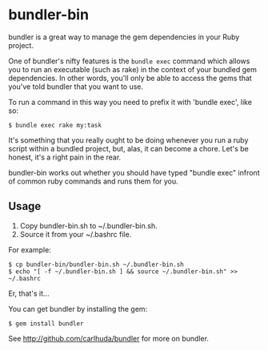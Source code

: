 bundler-bin
===========

bundler is a great way to manage the gem dependencies in your Ruby project.

One of bundler's nifty features is the `bundle exec` command which allows
you to run an executable (such as rake) in the context of your bundled gem
dependencies. In other words, you'll only be able to access the gems that
you've told bundler that you want to use.

To run a command in this way you need to prefix it with 'bundle exec', like
so:

    $ bundle exec rake my:task

It's something that you really ought to be doing whenever you run a ruby
script within a bundled project, but, alas, it can become a chore. Let's be
honest, it's a right pain in the rear.

bundler-bin works out whether you should have typed "bundle exec" infront of
common ruby commands and runs them for you.

## Usage

 1. Copy bundler-bin.sh to ~/.bundler-bin.sh.
 2. Source it from your ~/.bashrc file.

For example:

    $ cp bundler-bin/bundler-bin.sh ~/.bundler-bin.sh
    $ echo "[ -f ~/.bundler-bin.sh ] && source ~/.bundler-bin.sh" >> ~/.bashrc

Er, that's it...

You can get bundler by installing the gem:

    $ gem install bundler

See http://github.com/carlhuda/bundler for more on bundler.
